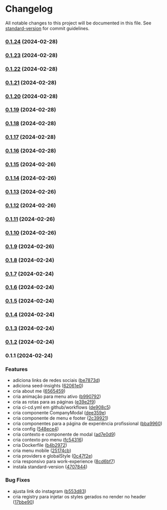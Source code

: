 # Changelog

All notable changes to this project will be documented in this file. See [standard-version](https://github.com/conventional-changelog/standard-version) for commit guidelines.

### [0.1.24](https://github.com/LucasSAmaral/lucasamaraldev/compare/v0.1.23...v0.1.24) (2024-02-28)

### [0.1.23](https://github.com/LucasSAmaral/lucasamaraldev/compare/v0.1.22...v0.1.23) (2024-02-28)

### [0.1.22](https://github.com/LucasSAmaral/lucasamaraldev/compare/v0.1.21...v0.1.22) (2024-02-28)

### [0.1.21](https://github.com/LucasSAmaral/lucasamaraldev/compare/v0.1.20...v0.1.21) (2024-02-28)

### [0.1.20](https://github.com/LucasSAmaral/lucasamaraldev/compare/v0.1.19...v0.1.20) (2024-02-28)

### [0.1.19](https://github.com/LucasSAmaral/lucasamaraldev/compare/v0.1.18...v0.1.19) (2024-02-28)

### [0.1.18](https://github.com/LucasSAmaral/lucasamaraldev/compare/v0.1.17...v0.1.18) (2024-02-28)

### [0.1.17](https://github.com/LucasSAmaral/lucasamaraldev/compare/v0.1.16...v0.1.17) (2024-02-28)

### [0.1.16](https://github.com/LucasSAmaral/lucasamaraldev/compare/v0.1.15...v0.1.16) (2024-02-28)

### [0.1.15](https://github.com/LucasSAmaral/lucasamaraldev/compare/v0.1.14...v0.1.15) (2024-02-26)

### [0.1.14](https://github.com/LucasSAmaral/lucasamaraldev/compare/v0.1.13...v0.1.14) (2024-02-26)

### [0.1.13](https://github.com/LucasSAmaral/lucasamaraldev/compare/v0.1.12...v0.1.13) (2024-02-26)

### [0.1.12](https://github.com/LucasSAmaral/lucasamaraldev/compare/v0.1.11...v0.1.12) (2024-02-26)

### [0.1.11](https://github.com/LucasSAmaral/lucasamaraldev/compare/v0.1.10...v0.1.11) (2024-02-26)

### [0.1.10](https://github.com/LucasSAmaral/lucasamaraldev/compare/v0.1.9...v0.1.10) (2024-02-26)

### [0.1.9](https://github.com/LucasSAmaral/lucasamaraldev/compare/v0.1.8...v0.1.9) (2024-02-26)

### [0.1.8](https://github.com/LucasSAmaral/lucasamaraldev/compare/v0.1.7...v0.1.8) (2024-02-24)

### [0.1.7](https://github.com/LucasSAmaral/lucasamaraldev/compare/v0.1.6...v0.1.7) (2024-02-24)

### [0.1.6](https://github.com/LucasSAmaral/lucasamaraldev/compare/v0.1.5...v0.1.6) (2024-02-24)

### [0.1.5](https://github.com/LucasSAmaral/lucasamaraldev/compare/v0.1.4...v0.1.5) (2024-02-24)

### [0.1.4](https://github.com/LucasSAmaral/lucasamaraldev/compare/v0.1.3...v0.1.4) (2024-02-24)

### [0.1.3](https://github.com/LucasSAmaral/lucasamaraldev/compare/v0.1.2...v0.1.3) (2024-02-24)

### [0.1.2](https://github.com/LucasSAmaral/lucasamaraldev/compare/v0.1.1...v0.1.2) (2024-02-24)

### 0.1.1 (2024-02-24)


### Features

* adiciona links de redes sociais ([be7873d](https://github.com/LucasSAmaral/lucasamaraldev/commit/be7873d8b31f5378e0e0b24020cbf8da97e2c918))
* adiciona seed-insights ([62061e0](https://github.com/LucasSAmaral/lucasamaraldev/commit/62061e00492353b9c720aa0b311d2b6042d73925))
* cria about me ([6565459](https://github.com/LucasSAmaral/lucasamaraldev/commit/65654591c1af5c500ad26f2ba962638492ff0026))
* cria animação para menu ativo ([b990792](https://github.com/LucasSAmaral/lucasamaraldev/commit/b990792bcc3d1e09778342a993cc2d013edbd487))
* cria as rotas para as páginas ([e39e2f9](https://github.com/LucasSAmaral/lucasamaraldev/commit/e39e2f9adc631bdc968c47328932cb4451452fa2))
* cria ci-cd.yml em github/workflows ([de908c5](https://github.com/LucasSAmaral/lucasamaraldev/commit/de908c551e7d33159c8908bf1ec53d963b96c3c6))
* cria componente CompanyModal ([dee359e](https://github.com/LucasSAmaral/lucasamaraldev/commit/dee359e52eb4ffedbbf115e7515af80e64873028))
* cria componente de menu e footer ([2c39921](https://github.com/LucasSAmaral/lucasamaraldev/commit/2c399216a71c5f186e7aebe088aa10a62bea0105))
* cria componentes para a página de experiência profissional ([bba9960](https://github.com/LucasSAmaral/lucasamaraldev/commit/bba996015b5c17fd076402c70b079720832e8e30))
* cria config ([548ece4](https://github.com/LucasSAmaral/lucasamaraldev/commit/548ece472a3f0773c99f3d58f8ff96e5f8fb1935))
* cria contexto e componente de modal ([ad7e0d9](https://github.com/LucasSAmaral/lucasamaraldev/commit/ad7e0d9e281336fa7f57af9b331effcf9fda6238))
* cria contexto pro menu ([fc54316](https://github.com/LucasSAmaral/lucasamaraldev/commit/fc54316df51fed35237abda67f8878b37be9449c))
* cria Dockerfile ([b4b2972](https://github.com/LucasSAmaral/lucasamaraldev/commit/b4b29721f610ed8e315fc426b01409ef1e45fa28))
* cria menu mobile ([25174cb](https://github.com/LucasSAmaral/lucasamaraldev/commit/25174cb609bff3bee73ad1c1a365ae8e6e808e25))
* cria providers e globalStyle ([0c47f2e](https://github.com/LucasSAmaral/lucasamaraldev/commit/0c47f2e0702e10b5d6936d0740a75e71efa61576))
* cria responsivo para work-experience ([8cd6bf7](https://github.com/LucasSAmaral/lucasamaraldev/commit/8cd6bf741bf48050e87e5440079217ca4351b1ef))
* instala standard-version ([4707844](https://github.com/LucasSAmaral/lucasamaraldev/commit/4707844dc335db371bf22130daaf6b111c78a35d))


### Bug Fixes

* ajusta link do instagram ([b553d83](https://github.com/LucasSAmaral/lucasamaraldev/commit/b553d83c043ec4e1737a4951d54649a37aec419d))
* cria registry para injetar os styles gerados no render no header ([17bbe90](https://github.com/LucasSAmaral/lucasamaraldev/commit/17bbe90f98d758e39c29d4bd48a7b1c86884bd8a))
